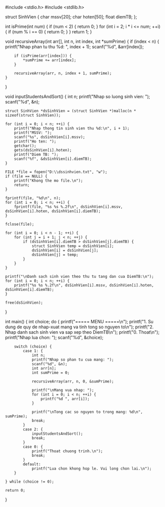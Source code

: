 #include <stdio.h>
#include <stdlib.h>

struct SinhVien {
    char mssv[20];
    char hoten[50];
    float diemTB;
};

int isPrime(int num) {
    if (num < 2) {
        return 0;
    }
    for (int i = 2; i * i <= num; ++i) {
        if (num % i == 0) {
            return 0;
        }
    }
    return 1;
}

void recursiveArray(int arr[], int n, int index, int *sumPrime) {
    if (index < n) {
        printf("Nhap phan tu thu %d: ", index + 1);
        scanf("%d", &arr[index]);

        if (isPrime(arr[index])) {
            *sumPrime += arr[index];
        }

        recursiveArray(arr, n, index + 1, sumPrime);
    }
}

void inputStudentsAndSort() {
    int n;
    printf("Nhap so luong sinh vien: ");
    scanf("%d", &n);

    struct SinhVien *dsSinhVien = (struct SinhVien *)malloc(n * sizeof(struct SinhVien));

    for (int i = 0; i < n; ++i) {
        printf("Nhap thong tin sinh vien thu %d:\n", i + 1);
        printf("MSSV: ");
        scanf("%s", dsSinhVien[i].mssv);
        printf("Ho ten: ");
        getchar(); 
        gets(dsSinhVien[i].hoten);
        printf("Diem TB: ");
        scanf("%f", &dsSinhVien[i].diemTB);
    }

    FILE *file = fopen("D:\\dssinhvien.txt", "w");
    if (file == NULL) {
        printf("Khong the mo file.\n");
        return;
    }

    fprintf(file, "%d\n", n);
    for (int i = 0; i < n; ++i) {
        fprintf(file, "%s %s %.2f\n", dsSinhVien[i].mssv, dsSinhVien[i].hoten, dsSinhVien[i].diemTB);
    }

    fclose(file);

    for (int i = 0; i < n - 1; ++i) {
        for (int j = i + 1; j < n; ++j) {
            if (dsSinhVien[i].diemTB > dsSinhVien[j].diemTB) {
                struct SinhVien temp = dsSinhVien[i];
                dsSinhVien[i] = dsSinhVien[j];
                dsSinhVien[j] = temp;
            }
        }
    }

    printf("\nDanh sach sinh vien theo thu tu tang dan cua DiemTB:\n");
    for (int i = 0; i < n; ++i) {
        printf("%s %s %.2f\n", dsSinhVien[i].mssv, dsSinhVien[i].hoten, dsSinhVien[i].diemTB);
    }

    free(dsSinhVien);
}

int main() {
    int choice;
    do {
        printf("===== MENU =====\n");
        printf("1. Su dung de quy de nhap-xuat mang va tinh tong so nguyen to\n");
        printf("2. Nhap danh sach sinh vien va sap xep theo DiemTB\n");
        printf("0. Thoat\n");
        printf("Nhap lua chon: ");
        scanf("%d", &choice);

        switch (choice) {
            case 1: {
                int n;
                printf("Nhap so phan tu cua mang: ");
                scanf("%d", &n);
                int arr[n];
                int sumPrime = 0;

                recursiveArray(arr, n, 0, &sumPrime);

                printf("\nMang vua nhap: ");
                for (int i = 0; i < n; ++i) {
                    printf("%d ", arr[i]);
                }

                printf("\nTong cac so nguyen to trong mang: %d\n", sumPrime);
                break;
            }
            case 2: {
                inputStudentsAndSort();
                break;
            }
            case 0: {
                printf("Thoat chuong trinh.\n");
                break;
            }
            default:
                printf("Lua chon khong hop le. Vui long chon lai.\n");
        }

    } while (choice != 0);

    return 0;
}
